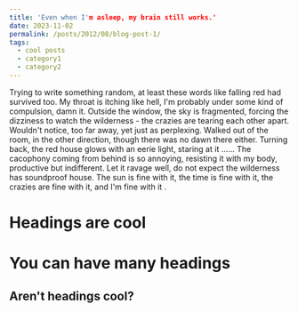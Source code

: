 ```yaml
---
title: 'Even when I'm asleep, my brain still works.'
date: 2023-11-02
permalink: /posts/2012/08/blog-post-1/
tags:
  - cool posts
  - category1
  - category2
---
```


Trying to write something random, at least these words like falling red had survived too.
My throat is itching like hell, I'm probably under some kind of compulsion, damn it. Outside the window, the sky is fragmented, forcing the dizziness to watch the wilderness - the crazies are tearing each other apart. Wouldn't notice, too far away, yet just as perplexing. Walked out of the room, in the other direction, though there was no dawn there either. Turning back, the red house glows with an eerie light, staring at it ...... The cacophony coming from behind is so annoying, resisting it with my body, productive but indifferent. Let it ravage well, do not expect the wilderness has soundproof house.
The sun is fine with it, the time is fine with it, the crazies are fine with it, and I'm fine with it .

Headings are cool
======

You can have many headings
======

Aren't headings cool?
------
